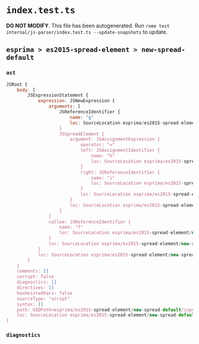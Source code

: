 # `index.test.ts`

**DO NOT MODIFY**. This file has been autogenerated. Run `rome test internal/js-parser/index.test.ts --update-snapshots` to update.

## `esprima > es2015-spread-element > new-spread-default`

### `ast`

```javascript
JSRoot {
	body: [
		JSExpressionStatement {
			expression: JSNewExpression {
				arguments: [
					JSReferenceIdentifier {
						name: "g"
						loc: SourceLocation esprima/es2015-spread-element/new-spread-default/input.js 1:6-1:7 (g)
					}
					JSSpreadElement {
						argument: JSAssignmentExpression {
							operator: "="
							left: JSAssignmentIdentifier {
								name: "h"
								loc: SourceLocation esprima/es2015-spread-element/new-spread-default/input.js 1:12-1:13 (h)
							}
							right: JSReferenceIdentifier {
								name: "i"
								loc: SourceLocation esprima/es2015-spread-element/new-spread-default/input.js 1:16-1:17 (i)
							}
							loc: SourceLocation esprima/es2015-spread-element/new-spread-default/input.js 1:12-1:17
						}
						loc: SourceLocation esprima/es2015-spread-element/new-spread-default/input.js 1:9-1:17
					}
				]
				callee: JSReferenceIdentifier {
					name: "f"
					loc: SourceLocation esprima/es2015-spread-element/new-spread-default/input.js 1:4-1:5 (f)
				}
				loc: SourceLocation esprima/es2015-spread-element/new-spread-default/input.js 1:0-1:18
			}
			loc: SourceLocation esprima/es2015-spread-element/new-spread-default/input.js 1:0-1:19
		}
	]
	comments: []
	corrupt: false
	diagnostics: []
	directives: []
	hasHoistedVars: false
	sourceType: "script"
	syntax: []
	path: UIDPath<esprima/es2015-spread-element/new-spread-default/input.js>
	loc: SourceLocation esprima/es2015-spread-element/new-spread-default/input.js 1:0-2:0
}
```

### `diagnostics`

```

```
